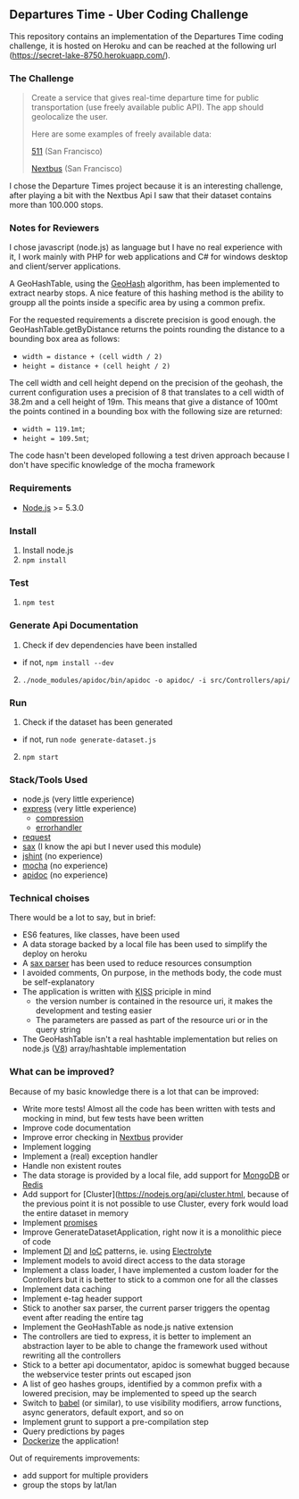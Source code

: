 ## Departures Time - Uber Coding Challenge

This repository contains an implementation of the Departures Time coding challenge, it is hosted on Heroku and can be reached at the following url (https://secret-lake-8750.herokuapp.com/).

### The Challenge

> Create a service that gives real-time departure time for public transportation (use freely available public API). The app should geolocalize the user.
> 
> Here are some examples of freely available data:
> 
> [511](http://511.org/developer-resources_transit-api.asp) (San Francisco)
> 
> [Nextbus](http://www.nextbus.com/xmlFeedDocs/NextBusXMLFeed.pdf) (San Francisco)

I chose the Departure Times project because it is an interesting challenge, after playing a bit with the Nextbus Api I saw that their dataset contains more than 100.000 stops.

### Notes for Reviewers

I chose javascript (node.js) as language but I have no real experience with it, I work mainly with PHP for web applications and C# for windows desktop and client/server applications.

A GeoHashTable, using the [GeoHash](https://en.wikipedia.org/wiki/Geohash) algorithm, has been implemented to extract nearby stops. A nice feature of this hashing method is the ability to groupp all the points inside a specific area by using a common prefix. 

For the requested requirements a discrete precision is good enough. the GeoHashTable.getByDistance returns the points rounding the distance to a bounding box area as follows:
* `width = distance + (cell width / 2)`
* `height = distance + (cell height / 2)`

The cell width and cell height depend on the precision of the geohash, the current configuration uses a precision of 8 that translates to a cell width of 38.2m and a cell height of 19m.
This means that give a distance of 100mt the points contined in a bounding box with the following size are returned:
* `width = 119.1mt`;
* `height = 109.5mt`;

The code hasn't been developed following a test driven approach because I don't have specific knowledge of the mocha framework

### Requirements

* [Node.js](http://nodejs.org/) >= 5.3.0

### Install

1. Install node.js
2. `npm install`

### Test

1. `npm test`

### Generate Api Documentation

1. Check if dev dependencies have been installed
  * if not, `npm install --dev`
2. `./node_modules/apidoc/bin/apidoc -o apidoc/ -i src/Controllers/api/`

### Run

1. Check if the dataset has been generated
  * if not, run `node generate-dataset.js`
2. `npm start`

### Stack/Tools Used

* node.js (very little experience)
* [express](http://expressjs.com/en/index.html) (very little experience)
  * [compression](https://www.npmjs.com/package/compression)
  * [errorhandler](https://www.npmjs.com/package/errorhandler)
* [request](https://www.npmjs.com/package/request)
* [sax](https://www.npmjs.com/package/sax) (I know the api but I never used this module)
* [jshint](http://jshint.com/) (no experience)
* [mocha](https://mochajs.org/) (no experience)
* [apidoc](http://apidocjs.com/) (no experience)

### Technical choises

There would be a lot to say, but in brief:
* ES6 features, like classes, have been used
* A data storage backed by a local file has been used to simplify the deploy on heroku
* A [sax parser](https://en.wikipedia.org/wiki/Simple_API_for_XML) has been used to reduce resources consumption
* I avoided comments, On purpose, in the methods body, the code must be self-explanatory
* The application is written with [KISS](https://en.wikipedia.org/wiki/KISS_principle) priciple in mind
  * the version number is contained in the resource uri, it makes the development and testing easier
  * The parameters are passed as part of the resource uri or in the query string
* The GeoHashTable isn't a real hashtable implementation but relies on node.js ([V8](https://developers.google.com/v8/)) array/hashtable implementation

### What can be improved?

Because of my basic knowledge there is a lot that can be improved:
* Write more tests! Almost all the code has been written with tests and mocking in mind, but few tests have been written
* Improve code documentation
* Improve error checking in [Nextbus](https://www.nextbus.com/) provider
* Implement logging
* Implement a (real) exception handler
* Handle non existent routes
* The data storage is provided by a local file, add support for [MongoDB](https://www.mongodb.org/) or [Redis](http://redis.io/)
* Add support for [Cluster](https://nodejs.org/api/cluster.html, because of the previous point it is not possible to use Cluster, every fork would load the entire dataset in memory
* Implement [promises](https://developer.mozilla.org/en-US/docs/Web/JavaScript/Reference/Global_Objects/Promise)
* Improve GenerateDatasetApplication, right now it is a monolithic piece of code
* Implement [DI](https://en.wikipedia.org/wiki/Dependency_injection) and [IoC](https://en.wikipedia.org/wiki/Inversion_of_control) patterns, ie. using [Electrolyte](https://github.com/jaredhanson/electrolyte)
* Implement models to avoid direct access to the data storage
* Implement a class loader, I have implemented a custom loader for the Controllers but it is better to stick to a common one for all the classes
* Implement data caching
* Implement e-tag header support
* Stick to another sax parser, the current parser triggers the opentag event after reading the entire tag
* Implement the GeoHashTable as node.js native extension
* The controllers are tied to express, it is better to implement an abstraction layer to be able to change the framework used without rewriting all the controllers
* Stick to a better api documentator, apidoc is somewhat bugged because the webservice tester prints out escaped json
* A list of geo hashes groups, identified by a common prefix with a lowered precision, may be implemented to speed up the search
* Switch to [babel](https://babeljs.io/) (or similar), to use visibility modifiers, arrow functions, async generators, default export, and so on
* Implement grunt to support a pre-compilation step
* Query predictions by pages
* [Dockerize](https://www.docker.com/) the application!

Out of requirements improvements:
* add support for multiple providers
* group the stops by lat/lan
